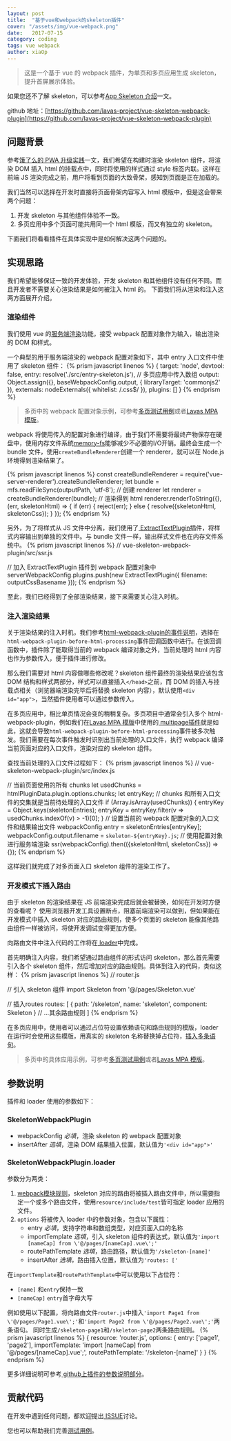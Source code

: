 ```yaml
---
layout: post
title:  "基于vue和webpack的skeleton插件"
cover: "/assets/img/vue-webpack.png"
date:   2017-07-15
category: coding
tags: vue webpack
author: xiaOp
---
```


> 这是一个基于 vue 的 webpack 插件，为单页和多页应用生成 skeleton，提升首屏展示体验。

如果您还不了解 skeleton，可以参考[App Skeleton 介绍](https://lavas.baidu.com/guide/vue/doc/vue/advanced/skeleton)一文。

github 地址：[https://github.com/lavas-project/vue-skeleton-webpack-plugin](https://github.com/lavas-project/vue-skeleton-webpack-plugin)

## 问题背景

参考[饿了么的 PWA 升级实践](https://huangxuan.me/2017/07/12/upgrading-eleme-to-pwa/#在构建时使用-vue-预渲染骨架屏)一文，我们希望在构建时渲染 skeleton 组件，将渲染 DOM 插入 html 的挂载点中，同时将使用的样式通过 style 标签内联。这样在前端 JS 渲染完成之前，用户将看到页面的大致骨架，感知到页面是正在加载的。

我们当然可以选择在开发时直接将页面骨架内容写入 html 模版中，但是这会带来两个问题：
1. 开发 skeleton 与其他组件体验不一致。
2. 多页应用中多个页面可能共用同一个 html 模版，而又有独立的 skeleton。

下面我们将看看插件在具体实现中是如何解决这两个问题的。

## 实现思路

我们希望能够保证一致的开发体验，开发 skeleton 和其他组件没有任何不同。而且开发者不需要关心渲染结果是如何被注入 html 的。
下面我们将从渲染和注入这两方面展开介绍。

### 渲染组件

我们使用 vue 的[服务端渲染](https://ssr.vuejs.org/zh/)功能，接受 webpack 配置对象作为输入，输出渲染的 DOM 和样式。

一个典型的用于服务端渲染的 webpack 配置对象如下，其中 entry 入口文件中使用了 skeleton 组件：
{% prism javascript linenos %}
{
    target: 'node',
    devtool: false,
    entry: resolve('./src/entry-skeleton.js'), // 多页应用中传入数组
    output: Object.assign({}, baseWebpackConfig.output, {
        libraryTarget: 'commonjs2'
    }),
    externals: nodeExternals({
        whitelist: /\.css$/
    }),
    plugins: []
}
{% endprism %}

> 多页中的 webpack 配置对象示例，可参考[多页测试用例](https://github.com/lavas-project/vue-skeleton-webpack-plugin/tree/master/examples/multipage)或者[Lavas MPA 模版](https://github.com/lavas-project/lavas-template-vue-mpa)。

webpack 将使用传入的配置对象进行编译，由于我们不需要将最终产物保存在硬盘中，使用内存文件系统[memory-fs](https://github.com/webpack/memory-fs)能够减少不必要的I/O开销。最终会生成一个 bundle 文件，使用`createBundleRenderer`创建一个 renderer，就可以在 Node.js 环境得到渲染结果了。

{% prism javascript linenos %}
const createBundleRenderer = require('vue-server-renderer').createBundleRenderer;
let bundle = mfs.readFileSync(outputPath, 'utf-8');
// 创建 renderer
let renderer = createBundleRenderer(bundle);
// 渲染得到 html
renderer.renderToString({}, (err, skeletonHtml) => {
    if (err) {
        reject(err);
    }
    else {
        resolve({skeletonHtml, skeletonCss});
    }
});
{% endprism %}

另外，为了将样式从 JS 文件中分离，我们使用了[ ExtractTextPlugin](https://github.com/webpack-contrib/extract-text-webpack-plugin)插件，将样式内容输出到单独的文件中。与 bundle 文件一样，输出样式文件也在内存文件系统中。
{% prism javascript linenos %}
// vue-skeleton-webpack-plugin/src/ssr.js

// 加入 ExtractTextPlugin 插件到 webpack 配置对象中
serverWebpackConfig.plugins.push(new ExtractTextPlugin({
    filename: outputCssBasename
}));
{% endprism %}

至此，我们已经得到了全部渲染结果，接下来需要关心注入时机。

### 注入渲染结果

关于渲染结果的注入时机，我们参考[html-webpack-plugin的事件说明](https://github.com/jantimon/html-webpack-plugin#events)，选择在`html-webpack-plugin-before-html-processing`事件回调函数中进行。在该回调函数中，插件除了能取得当前的 webpack 编译对象之外，当前处理的 html 内容也作为参数传入，便于插件进行修改。

那么我们需要对 html 内容做哪些修改呢？skeleton 组件最终的渲染结果应该包含 DOM 结构和样式两部分，样式可以直接插入`</head>`之前，而 DOM 的插入与挂载点相关（浏览器端渲染完毕后将替换 skeleton 内容），默认使用`<div id="app">`，当然插件使用者可以通过参数传入。

在多页应用中，相比单页情况会变的稍稍复杂。多页项目中通常会引入多个 html-webpack-plugin，例如我们在[Lavas MPA 模版](https://github.com/lavas-project/lavas-template-vue-mpa)中使用的[ multipage插件](https://github.com/mutualofomaha/multipage-webpack-plugin)就是如此，这就会导致`html-webpack-plugin-before-html-processing`事件被多次触发。我们需要在每次事件触发时识别出当前处理的入口文件，执行 webpack 编译当前页面对应的入口文件，渲染对应的 skeleton 组件。

查找当前处理的入口文件过程如下：
{% prism javascript linenos %}
// vue-skeleton-webpack-plugin/src/index.js

// 当前页面使用的所有 chunks
let usedChunks = htmlPluginData.plugin.options.chunks;
let entryKey;
// chunks 和所有入口文件的交集就是当前待处理的入口文件
if (Array.isArray(usedChunks)) {
    entryKey = Object.keys(skeletonEntries);
    entryKey = entryKey.filter(v => usedChunks.indexOf(v) > -1)[0];
}
// 设置当前的 webpack 配置对象的入口文件和结果输出文件
webpackConfig.entry = skeletonEntries[entryKey];
webpackConfig.output.filename = `skeleton-${entryKey}.js`;
// 使用配置对象进行服务端渲染
ssr(webpackConfig).then(({skeletonHtml, skeletonCss}) => {});
{% endprism %}

这样我们就完成了对多页面入口 skeleton 组件的渲染工作了。

### 开发模式下插入路由

由于 skeleton 的渲染结果在 JS 前端渲染完成后就会被替换，如何在开发时方便的查看呢？
使用浏览器开发工具设置断点，阻塞前端渲染可以做到，但如果能在开发模式中插入 skeleton 对应的路由规则，使多个页面的 skeleton 能像其他路由组件一样被访问，将使开发调试变得更加方便。

向路由文件中注入代码的工作将在[ loader](https://github.com/lavas-project/vue-skeleton-webpack-plugin/blob/master/src/loader.js)中完成。

首先明确注入内容，我们希望通过路由组件的形式访问 skeleton，那么首先需要引入各个 skeleton 组件，然后增加对应的路由规则。具体到注入的代码，类似这样：
{% prism javascript linenos %}
// router.js

// 引入 skeleton 组件
import Skeleton from '@/pages/Skeleton.vue'

// 插入routes
routes: [
    {
        path: '/skeleton',
        name: 'skeleton',
        component: Skeleton
    }
    // ...其余路由规则
]
{% endprism %}

在多页应用中，使用者可以通过占位符设置依赖语句和路由规则的模版，loader 在运行时会使用这些模版，用真实的 skeleton 名称替换掉占位符，[插入多条语句](https://github.com/lavas-project/vue-skeleton-webpack-plugin/blob/master/src/loader.js#L27-L39)。

> 多页中的具体应用示例，可参考[多页测试用例](https://github.com/lavas-project/vue-skeleton-webpack-plugin/tree/master/examples/multipage)或者[Lavas MPA 模版](https://github.com/lavas-project/lavas-template-vue-mpa)。

## 参数说明

插件和 loader 使用的参数如下：

### SkeletonWebpackPlugin

- webpackConfig *必填*，渲染 skeleton 的 webpack 配置对象
- insertAfter *选填*，渲染 DOM 结果插入位置，默认值为`'<div id="app">'`

### SkeletonWebpackPlugin.loader

参数分为两类：
1. [ webpack模块规则](https://doc.webpack-china.org/configuration/module/#rule)，skeleton 对应的路由将被插入路由文件中，所以需要指定一个或多个路由文件，使用`resource/include/test`皆可指定 loader 应用的文件。
2. `options` 将被传入 loader 中的参数对象，包含以下属性：
    - entry *必填*，支持字符串和数组类型，对应页面入口的名称
    - importTemplate *选填*，引入 skeleton 组件的表达式，默认值为`'import [nameCap] from \'@/pages/[nameCap].vue\';'`
    - routePathTemplate *选填*，路由路径，默认值为`'/skeleton-[name]'`
    - insertAfter *选填*，路由插入位置，默认值为`'routes: ['`

在`importTemplate`和`routePathTemplate`中可以使用以下占位符：
- `[name]` 和`entry`保持一致
- `[nameCap]` `entry`首字母大写

例如使用以下配置，将向路由文件`router.js`中插入`'import Page1 from \'@/pages/Page1.vue\';'`和`'import Page2 from \'@/pages/Page2.vue\';'`两条语句。
同时生成`/skeleton-page1`和`/skeleton-page2`两条路由规则。
{% prism javascript linenos %}
{
    resource: 'router.js',
    options: {
        entry: ['page1', 'page2'],
        importTemplate: 'import [nameCap] from \'@/pages/[nameCap].vue\';',
        routePathTemplate: '/skeleton-[name]'
    }
}
{% endprism %}

更多详细说明可参考[ github上插件的参数说明部分](https://github.com/lavas-project/vue-skeleton-webpack-plugin#参数说明)。

## 贡献代码

在开发中遇到任何问题，都欢迎提出[ ISSUE](https://github.com/lavas-project/vue-skeleton-webpack-plugin/issues)讨论。

您也可以帮助我们完善[测试用例](https://github.com/lavas-project/vue-skeleton-webpack-plugin/tree/master/examples)。

